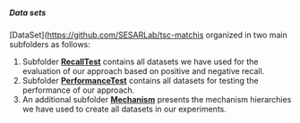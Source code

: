 ##### Data sets

[DataSet](https://github.com/SESARLab/tsc-matchis organized in two main subfolders as follows:

 1. Subfolder **[RecallTest](https://github.com/SESARLab/tsc-matching/tree/master/DataSet/RecallTest)** contains all datasets we have used for the evaluation of our approach based on positive and negative recall.
 2. Subfolder **[PerformanceTest](https://github.com/SESARLab/tsc-matching/tree/master/DataSet/performanceTest)** contains all datasets for testing the performance of our approach.
 3. An additional subfolder **[Mechanism](https://github.com/SESARLab/tsc-matching/tree/master/DataSet/mechanism)** presents the mechanism hierarchies we have used to create all datasets in our experiments.


